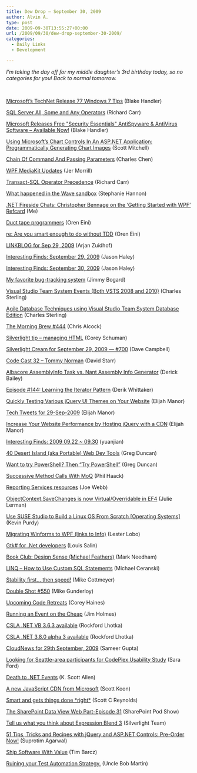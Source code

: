 ```yaml
---
title: Dew Drop – September 30, 2009
author: Alvin A.
type: post
date: 2009-09-30T13:55:27+00:00
url: /2009/09/30/dew-drop-september-30-2009/
categories:
  - Daily Links
  - Development

---
```

_I’m taking the day off for my middle daughter’s 3rd birthday today, so no categories for you! Back to normal tomorrow._

&#160;

[Microsoft&#8217;s TechNet Release 77 Windows 7 Tips][1] (Blake Handler)

[SQL Server All, Some and Any Operators][2] (Richard Carr)

[Microsoft Releases Free "Security Essentials" AntiSpyware & AntiVirus Software &#8211; Available Now!][3] (Blake Handler)

[Using Microsoft&#8217;s Chart Controls In An ASP.NET Application: Programmatically Generating Chart Images][4] (Scott Mitchell)

[Chain Of Command And Passing Parameters][5] (Charles Chen)

[WPF MediaKit Updates][6] (Jer Morrill)

[Transact-SQL Operator Precedence][7] (Richard Carr)

[What happened in the Wave sandbox][8] (Stephanie Hannon)

[.NET Fireside Chats: Christopher Bennage on the &#8216;Getting Started with WPF&#8217; Refcard][9] (Me)

[Duct tape programmers][10] (Oren Eini)

[re: Are you smart enough to do without TDD][11] (Oren Eini)

[LINKBLOG for Sep 29, 2009][12] (Arjan Zuidhof)

[Interesting Finds: September 29, 2009][13] (Jason Haley)

[Interesting Finds: September 30, 2009][14] (Jason Haley)

[My favorite bug-tracking system][15] (Jimmy Bogard)

[Visual Studio Team System Events (Both VSTS 2008 and 2010)][16] (Charles Sterling)

[Agile Database Techniques using Visual Studio Team System Database Edition][17] (Charles Sterling)

[The Morning Brew #444][18] (Chris Alcock)

[Silverlight tip – managing HTML][19] (Corey Schuman)

[Silverlight Cream for September 29, 2009 &#8212; #700][20] (Dave Campbell)

[Code Cast 32 – Tommy Norman][21] (David Starr)

[Albacore AssemblyInfo Task vs. Nant Assembly Info Generator][22] (Derick Bailey)

[Episode #144: Learning the Iterator Pattern][23] (Derik Whittaker)

[Quickly Testing Various jQuery UI Themes on Your Website][24] (Elijah Manor)

[Tech Tweets for 29-Sep-2009][25] (Elijah Manor)

[Increase Your Website Performance by Hosting jQuery with a CDN][26] (Elijah Manor)

[Interesting Finds: 2009 09.22 ~ 09.30][27] (yuanjian)

[40 Desert Island (aka Portable) Web Dev Tools][28] (Greg Duncan)

[Want to try PowerShell? Then “Try PowerShell”][29] (Greg Duncan)

[Successive Method Calls With MoQ][30] (Phil Haack)

[Reporting Services resources][31] (Joe Webb)

[ObjectContext.SaveChanges is now Virtual/Overridable in EF4][32] (Julie Lerman)

[Use SUSE Studio to Build a Linux OS From Scratch [Operating Systems]][33] (Kevin Purdy)

[Migrating Winforms to WPF (links to Info)][34] (Lester Lobo)

[Gtk# for .Net developers][35] (Louis Salin)

[Book Club: Design Sense (Michael Feathers)][36] (Mark Needham)

[LINQ – How to Use Custom SQL Statements][37] (Michael Ceranski)

[Stability first&#8230; then speed!][38] (Mike Cottmeyer)

[Double Shot #550][39] (Mike Gunderloy)

[Upcoming Code Retreats][40] (Corey Haines)

[Running an Event on the Cheap][41] (Jim Holmes)

[CSLA .NET VB 3.6.3 available][42] (Rockford Lhotka)

[CSLA .NET 3.8.0 alpha 3 available][43] (Rockford Lhotka)

[CloudNews for 29th September, 2009][44] (Sameer Gupta)

[Looking for Seattle-area participants for CodePlex Usability Study][45] (Sara Ford)

[Death to .NET Events][46] (K. Scott Allen)

[A new JavaScript CDN from Microsoft][47] (Scott Koon)

[Smart and gets things done \*right\*][48] (Scott C Reynolds)

[The SharePoint Data View Web Part-Episode 31][49] (SharePoint Pod Show)

[Tell us what you think about Expression Blend 3][50] (Silverlight Team)

[51 Tips, Tricks and Recipes with jQuery and ASP.NET Controls: Pre-Order Now!][51] (Suprotim Agarwal)

[Ship Software With Value][52] (Tim Barcz)

[Ruining your Test Automation Strategy.][53] (Uncle Bob Martin)

&#160;

<div style="padding-bottom: 0px; margin: 0px; padding-left: 0px; padding-right: 0px; display: inline; float: none; padding-top: 0px" id="scid:C16BAC14-9A3D-4c50-9394-FBFEF7A93539:d8a6e9a8-e28f-4871-a44d-bc53c7b316bb" class="wlWriterSmartContent">
  <!--dotnetkickit-->
</div>

<div class="wlWriterHeaderFooter" style="margin:0px; padding:0px 0px 0px 0px;">
  <p>
    <br /> </div>

 [1]: http://bhandler.spaces.live.com/Blog/cns!70F64BC910C9F7F3!6384.entry
 [2]: http://feedproxy.google.com/~r/BlackwaspLatestAdditions/~3/5ySJTzpIp7M/SQLAllSome.aspx
 [3]: http://bhandler.spaces.live.com/Blog/cns!70F64BC910C9F7F3!6382.entry
 [4]: http://www.4guysfromrolla.com/articles/093009-1.aspx
 [5]: http://www.charliedigital.com/PermaLink,guid,3c29f8f3-ce77-42f5-87f6-eee5e9d8ca6b.aspx
 [6]: http://jmorrill.hjtcentral.com/Home/tabid/428/EntryId/430/Default.aspx
 [7]: http://feedproxy.google.com/~r/BlackwaspLatestAdditions/~3/mheXhf1JPSA/SQLOperatorPrecedence.aspx
 [8]: http://feedproxy.google.com/~r/GoogleWaveDeveloperBlog/~3/z49rk0qsPT8/what-happened-in-wave-sandbox.html
 [9]: http://feeds.dzone.com/~r/zones/dotnet/~3/xvMbys5BW34/net-fireside-chats-christopher
 [10]: http://feedproxy.google.com/~r/AyendeRahien/~3/sJOit0yGV9w/duct-tape-programmers.aspx
 [11]: http://feedproxy.google.com/~r/AyendeRahien/~3/JoUWszflOmQ/re-are-you-smart-enough-to-do-without-tdd.aspx
 [12]: http://feedproxy.google.com/~r/ArjansWorld/~3/dWgWjrTajNQ/
 [13]: http://jasonhaley.com/blog/post.aspx?id=38aff90d-3e35-4189-a767-3daea4e06579
 [14]: http://jasonhaley.com/blog/post.aspx?id=79a79f5c-6b05-448d-8088-3cee12cdb8d3
 [15]: http://feedproxy.google.com/~r/LosTechies/~3/ir5_vTM7VIM/my-favorite-bug-tracking-system.aspx
 [16]: http://blogs.msdn.com/charles_sterling/archive/2009/09/29/visual-studio-team-system-events-both-vsts-2008-and-2010.aspx
 [17]: http://blogs.msdn.com/charles_sterling/archive/2009/09/29/agile-database-techniques-using-visual-studio-team-system-database-edition.aspx
 [18]: http://feedproxy.google.com/~r/ReflectivePerspective/~3/4T12SD4rLlE/
 [19]: http://www.85turns.com/2009/09/29/silverlight-tip-managing-html/
 [20]: http://geekswithblogs.net/WynApseTechnicalMusings/archive/2009/09/29/135172.aspx
 [21]: http://feedproxy.google.com/~r/ElegantCodeCast/~3/963G7W00_pU/
 [22]: http://feedproxy.google.com/~r/LosTechies/~3/-oQoQfnr-7M/albacore-assemblyinfo-task-vs-nant-assembly-info-generator.aspx
 [23]: http://feedproxy.google.com/~r/Dimecastsnet--InformAndEducateIn10MinutesOrLess/~3/IvTZUdQxcaM/144
 [24]: http://elijahmanor.com/webdevdotnet/post.aspx?id=2afb86bb-0d9b-41e4-9ba4-93be67e67874
 [25]: http://elijahmanor.com/webdevdotnet/post.aspx?id=299ffda1-8022-4647-9d56-3118bd057ee3
 [26]: http://elijahmanor.com/webdevdotnet/post.aspx?id=227efdb7-6b2a-40d8-b5ff-5cba83325dd9
 [27]: http://weblogs.asp.net/yuanjian/archive/2009/09/30/interesting-finds-2009-09-22-09-30.aspx
 [28]: http://coolthingoftheday.blogspot.com/2009/09/40-desert-island-aka-portable-web-dev.html
 [29]: http://coolthingoftheday.blogspot.com/2009/09/want-to-try-powershell-then-try.html
 [30]: http://haacked.com/archive/2009/09/29/moq-sequences.aspx
 [31]: http://webbtechsolutions.com/2009/09/29/reporting-services-resources/
 [32]: http://thedatafarm.com/blog/data-access/objectcontext-savechanges-is-now-virtual-overridable-in-ef4/
 [33]: http://feeds.gawker.com/~r/lifehacker/full/~3/KAqVHSCu9x4/use-suse-studio-to-build-a-linux-os-from-scratch
 [34]: http://blogs.msdn.com/llobo/archive/2009/09/30/migrating-winforms-to-wpf-links-to-info.aspx
 [35]: http://feedproxy.google.com/~r/LosTechies/~3/FcZ4_iQcask/gtk-for-net-developers.aspx
 [36]: http://feedproxy.google.com/~r/MarkNeedham/~3/gbcJy91-TkI/
 [37]: http://www.codecapers.com/2009/09/linq-how-to-use-custom-sql-statements.html
 [38]: http://feedproxy.google.com/~r/LeadingAgile/~3/d9ImoPTWcRw/stability-first-then-speed.html
 [39]: http://afreshcup.com/2009/09/29/double-shot-550/
 [40]: http://programmingtour.blogspot.com/2009/09/upcoming-code-retreats.html
 [41]: http://frazzleddad.blogspot.com/2009/09/running-event-on-cheap.html
 [42]: http://www.lhotka.net/weblog/CSLANETVB363Available.aspx
 [43]: http://www.lhotka.net/weblog/CSLANET380Alpha3Available.aspx
 [44]: http://feedproxy.google.com/~r/CloudAve/~3/OHKUCNwwbJA/cloudnews-for-29th-september-2009
 [45]: http://blogs.msdn.com/codeplex/archive/2009/09/28/looking-for-seattle-area-participants-for-codeplex-usability-study.aspx
 [46]: http://odetocode.com/Blogs/scott/archive/2009/09/29/13248.aspx
 [47]: http://www.lazycoder.com/weblog/2009/09/29/a-new-javascript-cdn-from-microsoft/
 [48]: http://feedproxy.google.com/~r/LosTechies/~3/c2BUTXJh518/smart-and-gets-things-done-right.aspx
 [49]: http://www.sharepointpodshow.com/archive/2009/09/29/the-sharepoint-data-view-web-part-episode-31.aspx
 [50]: http://team.silverlight.net/announcements/tell-us-what-you-think-about-expression-blend-3/
 [51]: http://feedproxy.google.com/~r/netCurryRecentArticles/~3/h3jd5leYamM/ShowArticle.aspx
 [52]: http://feedproxy.google.com/~r/Devlicious/~3/zPvs_sJSwGM/ship-software-with-value.aspx
 [53]: http://blog.objectmentor.com/articles/2009/09/29/ruining-your-test-automation-strategy